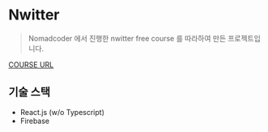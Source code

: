 # Nwitter

> Nomadcoder 에서 진행한 nwitter free course 를 따라하여 만든 프로젝트입니다.

[COURSE URL](https://nomadcoders.co/nwitter)

## 기술 스택

- React.js (w/o Typescript)
- Firebase
